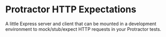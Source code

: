 # Protractor HTTP Expectations

A little Express server and client that can be mounted in a development environment to mock/stub/expect HTTP requests in your Protractor tests.